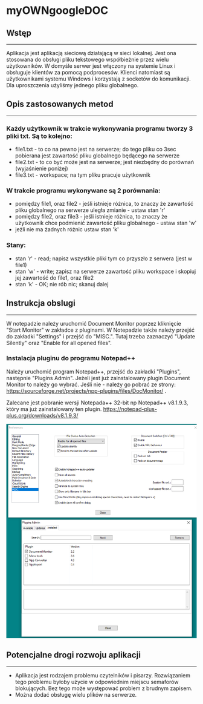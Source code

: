 # myOWNgoogleDOC
## Wstęp
___

Aplikacja jest aplikacją sieciową działającą w sieci lokalnej. Jest ona stosowana do obsługi pliku tekstowego współbieżnie przez wielu użytkowników. W domyśle serwer jest włączony na systemie Linux i obsługuje klientów za pomocą podprocesów. Klienci natomiast są użytkownikami systemu Windows i korzystają z socketów do komunikacji. Dla uproszczenia użyliśmy jednego pliku globalnego.

## Opis zastosowanych metod
___

### Każdy użytkownik w trakcie wykonywania programu tworzy 3 pliki txt. Są to kolejno:
* file1.txt - to co na pewno jest na serwerze; do tego pliku co 3sec pobierana jest zawartość pliku globalnego będącego na serwerze
* file2.txt - to co być może jest na serwerze; jest niezbędny do porównań (wyjaśnienie poniżej)
* file3.txt - workspace; na tym pliku pracuje użytkownik

### W trakcie programu wykonywane są 2 porównania:
* pomiędzy file1, oraz file2 - jeśli istnieje różnica, to znaczy że zawartość pliku globalnego na serwerze uległa zmianie - ustaw stan 'r'
* pomiędzy file2, oraz file3 - jeśli istnieje różnica, to znaczy że użytkownik chce podmienić zawartość pliku globalnego - ustaw stan 'w'
* jeżli nie ma żadnych różnic ustaw stan 'k'

### Stany:
* stan 'r' - read; napisz wszystkie pliki tym co przyszło z serwera (jest w file1)
* stan 'w' - write; zapisz na serwerze zawartość pliku workspace i skopiuj jej zawartość do file1, oraz file2
* stan 'k' - OK; nie rób nic; skanuj dalej

## Instrukcja obslugi
___

W notepadzie należy uruchomić Document Monitor poprzez kliknięcie "Start Monitor" w zakładce z pluginami. W Notepadzie także należy przejść do zakładki "Settings" i przejść do "MISC.". Tutaj trzeba zaznaczyć "Update Silently" oraz "Enable for all opened files". 

### Instalacja pluginu do programu Notepad++

Należy uruchomić program Notepad++, przejść do zakładki "Plugins", następnie "Plugins Admin". Jeżeli jest już zainstalowany plugin Document Monitor to należy go wybrać. Jeśli nie - należy go pobrać ze strony: https://sourceforge.net/projects/npp-plugins/files/DocMonitor/ .


Zalecane jest pobranie wersji Notepada++ 32-bit np Notepad++ v8.1.9.3, który ma już zainstalowany ten plugin. https://notepad-plus-plus.org/downloads/v8.1.9.3/

![Alt text](https://github.com/Szymon-Krysztopolski/MyOwnGoogleDoc/blob/main/1.png "Optional Title")

## Potencjalne drogi rozwoju aplikacji
___

* Aplikacja jest rodzajem problemu czytelników i pisarzy. Rozwiązaniem tego problemu byłoby użycie w odpowiednim miejscu semaforów blokujących. Bez tego może występować problem z brudnym zapisem. 
* Można dodać obsługę wielu plików na serwerze.

